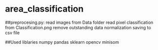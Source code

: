 # area_classification

##preprocesing.py:
read images from Data folder
read pixel classification from Classification.png
remove outstanding data
normalization
saving to csv file

##Used liblaries
numpy
pandas
sklearn
opencv
minisom